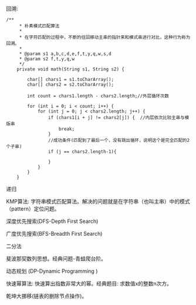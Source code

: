 
回溯:
```
/**
     * 朴素模式匹配算法
     *
     * 在字符匹配的过程中，不断的往回移动主串的指针来和模式串进行对比，这种行为称为回溯。
     *
     * @param s1 a,b,c,d,e,f,t,y,q,w,s,d
     * @param s2 f,t,y,q,w
     */
    private void math(String s1, String s2) {

        char[] chars1 = s1.toCharArray();
        char[] chars2 = s2.toCharArray();

        int count = chars1.length - chars2.length;//外层循环次数

        for (int i = 0; i < count; i++) {
            for (int j = 0; j < chars2.length; j++) {
                if (chars1[i + j] != chars2[j]) {  //内层依次比较主串与模版串
                    break;
                }
                //成功条件(匹配到了最后一个，没有跳出循环，说明这个是完全匹配的2个子串)
                if (j == chars2.length-1){

                }
            }
        }
    }
```

递归

KMP算法: 字符串模式匹配算法。解决的问题就是在字符串（也叫主串）中的模式（pattern）定位问题。

深度优先搜索(DFS-Depth First Search)

广度优先搜索(BFS-Breadth First Search)

二分法 

斐波那契数列思想。经典问题-青蛙爬台阶。

动态规划 (DP-Dynamic Programming )

快速幂算法: 快速算出指数非常大的幂。经典题目: 求数值x的整数n次方。

乾坤大挪移(链表的删除节点操作)。